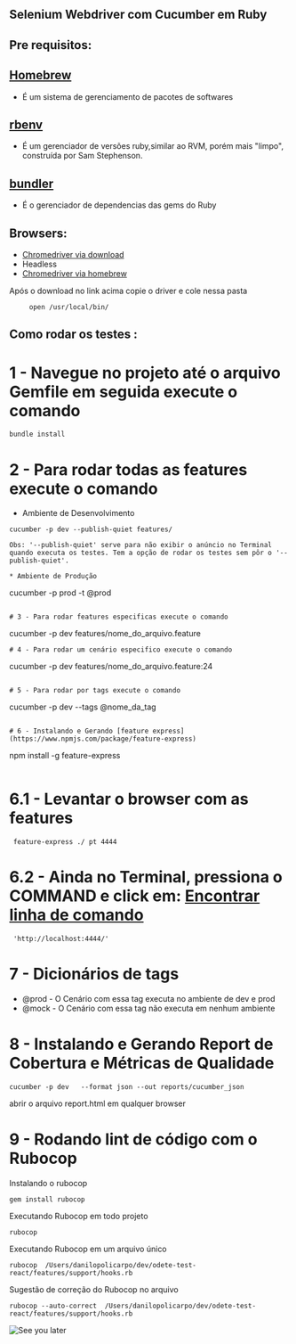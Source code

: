 ## Selenium Webdriver com Cucumber em Ruby 

## Pre requisitos:

## [Homebrew](https://brew.sh/index_pt-br) 
* É um sistema de gerenciamento de pacotes de softwares

## [rbenv](https://github.com/danilopolicarpos/rbenv)
* É um gerenciador de versões ruby,similar ao RVM, porém mais "limpo", construída por Sam Stephenson.

## [bundler](https://bundler.io/man/bundle-install.1.html)
* É o gerenciador de dependencias das gems do Ruby

## Browsers:
* [Chromedriver via download](https://chromedriver.chromium.org/downloads)
* Headless
* [Chromedriver via homebrew](https://stackoverflow.com/questions/50086506/brew-install-chromedriver-not-working)

Após o download no link acima copie o driver e cole nessa pasta
```
     open /usr/local/bin/
```


## Como rodar os testes :

# 1 - Navegue no projeto até o arquivo Gemfile em seguida execute o comando 
```
bundle install
```
# 2 - Para rodar todas as features execute o comando
* Ambiente de Desenvolvimento
```
cucumber -p dev --publish-quiet features/

Obs: '--publish-quiet' serve para não exibir o anúncio no Terminal quando executa os testes. Tem a opção de rodar os testes sem pôr o '--publish-quiet'.

* Ambiente de Produção
```
cucumber -p prod -t @prod
```

# 3 - Para rodar features especificas execute o comando 

```
cucumber -p dev features/nome_do_arquivo.feature
```
# 4 - Para rodar um cenário especifico execute o comando

```
cucumber -p dev features/nome_do_arquivo.feature:24
```

# 5 - Para rodar por tags execute o comando
```
cucumber -p dev --tags @nome_da_tag
```

# 6 - Instalando e Gerando [feature express](https://www.npmjs.com/package/feature-express) 
```
npm install -g feature-express 
```
```
# 6.1 - Levantar o browser com as features
```
 feature-express ./ pt 4444
```
# 6.2 - Ainda no Terminal, pressiona o COMMAND e click em: [Encontrar linha de comando](https://www.npmjs.com/package/feature-express)
```
 'http://localhost:4444/'
```

# 7 - Dicionários de tags
- @prod - O Cenário com essa tag executa no ambiente de dev e prod
- @mock - O Cenário com essa tag não executa em nenhum ambiente 

# 8 - Instalando e Gerando Report de Cobertura e Métricas de Qualidade
```
cucumber -p dev   --format json --out reports/cucumber_json
```
abrir o arquivo report.html em qualquer browser

# 9 - Rodando lint de código com o Rubocop

Instalando o rubocop


```
gem install rubocop
```

Executando Rubocop em todo projeto
```
rubocop
```

Executando Rubocop em um arquivo único 
```
rubocop  /Users/danilopolicarpo/dev/odete-test-react/features/support/hooks.rb
```

Sugestão de correção do Rubocop no arquivo 
```
rubocop --auto-correct  /Users/danilopolicarpo/dev/odete-test-react/features/support/hooks.rb
```




![See you later](https://media.giphy.com/media/fxe8v45NNXFd4jdaNI/giphy.gif)

